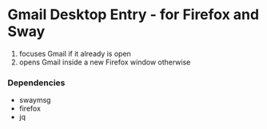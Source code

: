 # Gmail Desktop Entry - for Firefox and Sway

1. focuses Gmail if it already is open
2. opens Gmail inside a new Firefox window otherwise


### Dependencies

- swaymsg
- firefox
- jq